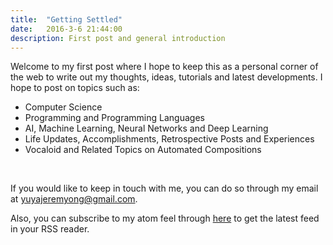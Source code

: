 ```yaml
---
title:  "Getting Settled"
date:   2016-3-6 21:44:00
description: First post and general introduction
---
```


Welcome to my first post where I hope to keep this as a personal corner of the web to write out my thoughts, ideas, tutorials and latest developments. I hope to post on topics such as:

* Computer Science
* Programming and Programming Languages
* AI, Machine Learning, Neural Networks and Deep Learning
* Life Updates, Accomplishments, Retrospective Posts and Experiences
* Vocaloid and Related Topics on Automated Compositions

<br/>

If you would like to keep in touch with me, you can do so through my email at [yuyajeremyong@gmail.com](mailto:yuyajeremyong@gmail.com).

Also, you can subscribe to my atom feel through [here](http://yutarochan.github.io/feed.xml) to get the latest feed in your RSS reader.
